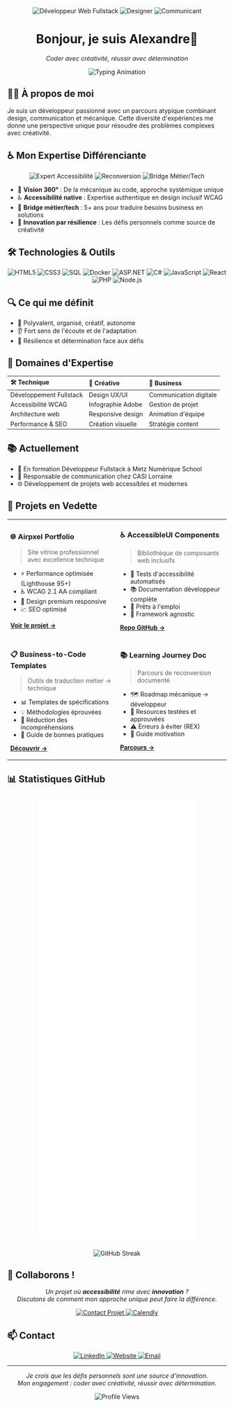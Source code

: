 <div align="center">
  <img src="https://img.shields.io/badge/-%F0%9F%92%BB%20D%C3%A9veloppeur%20Web%20Fullstack-0F172A?style=for-the-badge" alt="Développeur Web Fullstack"/>
  <img src="https://img.shields.io/badge/-%F0%9F%8E%A8%20Designer-3B82F6?style=for-the-badge" alt="Designer"/>
  <img src="https://img.shields.io/badge/-%F0%9F%93%B1%20Communicant-10B981?style=for-the-badge" alt="Communicant"/>
</div>

<h1 align="center">Bonjour, je suis Alexandre👋</h1>

<p align="center">
  <em>Coder avec créativité, réussir avec détermination</em>
</p>

<p align="center">
  <img src="https://readme-typing-svg.herokuapp.com/?lines=Développeur+Fullstack+en+formation;Designer+créatif;Passionné+par+l'accessibilité&center=true&width=380&height=45" alt="Typing Animation">
</p>

## 👨‍💻 À propos de moi

Je suis un développeur passionné avec un parcours atypique combinant design, communication et mécanique. Cette diversité d'expériences me donne une perspective unique pour résoudre des problèmes complexes avec créativité.

## ♿ Mon Expertise Différenciante

<p align="center">
  <img src="https://img.shields.io/badge/♿-Expert%20Accessibilité%20WCAG-FF6B35?style=for-the-badge" alt="Expert Accessibilité"/>
  <img src="https://img.shields.io/badge/🔄-Reconversion%20Maîtrisée-06D6A0?style=for-the-badge" alt="Reconversion"/>
  <img src="https://img.shields.io/badge/🤝-Bridge%20Métier%20Tech-9333EA?style=for-the-badge" alt="Bridge Métier/Tech"/>
</p>

- 🎯 **Vision 360°** : De la mécanique au code, approche systémique unique
- ♿ **Accessibilité native** : Expertise authentique en design inclusif WCAG
- 🤝 **Bridge métier/tech** : 5+ ans pour traduire besoins business en solutions
- 💪 **Innovation par résilience** : Les défis personnels comme source de créativité

## 🛠️ Technologies & Outils

<p align="center">
  <img src="https://img.shields.io/badge/HTML5-E34F26?style=for-the-badge&logo=html5&logoColor=white" alt="HTML5"/>
  <img src="https://img.shields.io/badge/CSS3-1572B6?style=for-the-badge&logo=css3&logoColor=white" alt="CSS3"/>
  <img src="https://img.shields.io/badge/SQL-4479A1?style=for-the-badge&logo=mysql&logoColor=white" alt="SQL"/>
  <img src="https://img.shields.io/badge/Docker-2496ED?style=for-the-badge&logo=docker&logoColor=white" alt="Docker"/>
  <img src="https://img.shields.io/badge/ASP.NET-512BD4?style=for-the-badge&logo=dot-net&logoColor=white" alt="ASP.NET"/>
  <img src="https://img.shields.io/badge/C%23-239120?style=for-the-badge&logo=c-sharp&logoColor=white" alt="C#"/>
  <img src="https://img.shields.io/badge/JavaScript-F7DF1E?style=for-the-badge&logo=javascript&logoColor=black" alt="JavaScript"/>
  <img src="https://img.shields.io/badge/React-61DAFB?style=for-the-badge&logo=react&logoColor=black" alt="React"/>
  <img src="https://img.shields.io/badge/PHP-777BB4?style=for-the-badge&logo=php&logoColor=white" alt="PHP"/>
  <img src="https://img.shields.io/badge/Node.js-339933?style=for-the-badge&logo=nodedotjs&logoColor=white" alt="Node.js"/>
</p>

## 🔍 Ce qui me définit

- 🌟 Polyvalent, organisé, créatif, autonome
- 👂 Fort sens de l'écoute et de l'adaptation
- 💪 Résilience et détermination face aux défis

## 🎯 Domaines d'Expertise

<div align="center">

| 🛠️ **Technique** | 🎨 **Créative** | 🤝 **Business** |
|:---|:---|:---|
| Développement Fullstack | Design UX/UI | Communication digitale |
| Accessibilité WCAG | Infographie Adobe | Gestion de projet |
| Architecture web | Responsive design | Animation d'équipe |
| Performance & SEO | Création visuelle | Stratégie content |

</div>

## 📚 Actuellement

- 📘 En formation Développeur Fullstack à Metz Numérique School
- 💼 Responsable de communication chez CASI Lorraine
- 🌐 Développement de projets web accessibles et modernes

## 🚀 Projets en Vedette

<table>
<tr>
<td width="50%">

### 🌐 **Airpxel Portfolio**
> Site vitrine professionnel avec excellence technique
- ⚡ Performance optimisée (Lighthouse 95+)
- ♿ WCAG 2.1 AA compliant
- 🎨 Design premium responsive
- 📈 SEO optimisé

**[Voir le projet →](https://airpxel.fr)**

</td>
<td width="50%">

### ♿ **AccessibleUI Components**
> Bibliothèque de composants web inclusifs
- 🧪 Tests d'accessibilité automatisés
- 📚 Documentation développeur complète
- 🚀 Prêts à l'emploi
- 🔧 Framework agnostic

**[Repo GitHub →](https://github.com/RIP-alex/accessible-components)**

</td>
</tr>
<tr>
<td width="50%">

### 📋 **Business-to-Code Templates**
> Outils de traduction métier → technique
- 📊 Templates de spécifications
- 💡 Méthodologies éprouvées
- 🎯 Réduction des incompréhensions
- 📖 Guide de bonnes pratiques

**[Découvrir →](https://github.com/RIP-alex/business-templates)**

</td>
<td width="50%">

### 📚 **Learning Journey Doc**
> Parcours de reconversion documenté
- 🗺️ Roadmap mécanique → développeur
- 📖 Resources testées et approuvées
- ⚠️ Erreurs à éviter (REX)
- 💪 Guide motivation

**[Parcours →](https://github.com/RIP-alex/dev-learning-path)**

</td>
</tr>
</table>

## 📊 Statistiques GitHub

<p align="center">
  <img src="https://github.com/rip-alex/metrics/blob/master/github-metrics.svg" />
</p>

<p align="center">
  <img src="https://github-readme-streak-stats.herokuapp.com/?user=RIP-alex&theme=tokyonight" alt="GitHub Streak"/>
</p>

## 💬 Collaborons !

<p align="center">
  <em>Un projet où <strong>accessibilité</strong> rime avec <strong>innovation</strong> ?<br>
  Discutons de comment mon approche unique peut faire la différence.</em>
</p>

<p align="center">
  <a href="mailto:alexandre.rippling@gmail.com?subject=Collaboration%20Projet">
    <img src="https://img.shields.io/badge/💌%20Parlons%20Projet-FF6B35?style=for-the-badge&logoColor=white" alt="Contact Projet"/>
  </a>
  <a href="https://calendly.com/alexandre-rippling">
    <img src="https://img.shields.io/badge/📅%20Réserver%20un%20Créneau-10B981?style=for-the-badge&logoColor=white" alt="Calendly"/>
  </a>
</p>

## 📫 Contact

<p align="center">
  <a href="https://www.linkedin.com/in/arippling">
    <img src="https://img.shields.io/badge/LinkedIn-0077B5?style=for-the-badge&logo=linkedin&logoColor=white" alt="LinkedIn"/>
  </a>
  <a href="https://rip-alex.github.io/Airpxel">
    <img src="https://img.shields.io/badge/Website-10B981?style=for-the-badge&logo=firefox&logoColor=white" alt="Website"/>
  </a>
  <a href="mailto:alexandre.rippling@gmail.com">
    <img src="https://img.shields.io/badge/Email-D14836?style=for-the-badge&logo=gmail&logoColor=white" alt="Email"/>
  </a>
</p>

---

<p align="center">
  <em>Je crois que les défis personnels sont une source d'innovation.<br>
  Mon engagement : coder avec créativité, réussir avec détermination.</em>
</p>

<div align="center">
  <img src="https://komarev.com/ghpvc/?username=arippling&color=blue" alt="Profile Views"/>
</div>
